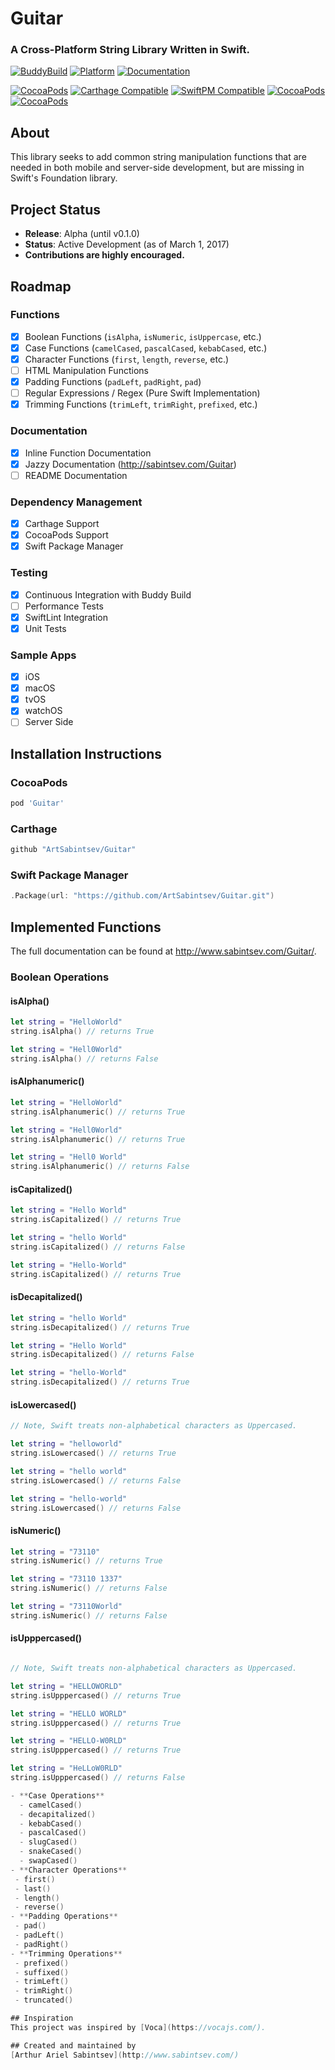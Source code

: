 # Guitar
### A Cross-Platform String Library Written in Swift.

[![BuddyBuild](https://dashboard.buddybuild.com/api/statusImage?appID=58b67d22d21c470100b0c394&branch=master&build=latest)](https://dashboard.buddybuild.com/apps/58b67d22d21c470100b0c394/build/latest?branch=master) [![Platform](https://img.shields.io/cocoapods/p/Alamofire.svg?style=flat)](http://cocoadocs.org/docsets/Guitar) [![Documentation](https://cdn.rawgit.com/ArtSabintsev/Guitar/master/docs/badge.svg)](http://sabintsev.com/Guitar/)

[![CocoaPods](https://img.shields.io/cocoapods/v/Guitar.svg)](https://cocoapods.org/pods/Guitar)  [![Carthage Compatible](https://img.shields.io/badge/Carthage-compatible-4BC51D.svg?style=flat)](https://github.com/Carthage/Carthage) [![SwiftPM Compatible](https://img.shields.io/badge/SwiftPM-Compatible-brightgreen.svg)](https://swift.org/package-manager/)  [![CocoaPods](https://img.shields.io/cocoapods/dt/Guitarn.svg)](https://cocoapods.org/pods/Guitar) [![CocoaPods](https://img.shields.io/cocoapods/dm/Guitar.svg)](https://cocoapods.org/pods/Guitar)

## About
This library seeks to add common string manipulation functions that are needed in both mobile and server-side development, but are missing in Swift's Foundation library.

## Project Status

- **Release**: Alpha (until v0.1.0)
- **Status**: Active Development (as of March 1, 2017)
- **Contributions are highly encouraged.**

## Roadmap
### Functions
- [x] Boolean Functions (`isAlpha`, `isNumeric`, `isUppercase`, etc.)
- [x] Case Functions (`camelCased`, `pascalCased`, `kebabCased`, etc.)
- [x] Character Functions (`first`, `length`, `reverse`, etc.)
- [ ] HTML Manipulation Functions
- [x] Padding Functions (`padLeft`, `padRight`, `pad`)
- [ ] Regular Expressions / Regex (Pure Swift Implementation)
- [x] Trimming Functions (`trimLeft`, `trimRight`, `prefixed`, etc.)

### Documentation
- [x] Inline Function Documentation
- [x] Jazzy Documentation (http://sabintsev.com/Guitar)
- [ ] README Documentation

### Dependency Management
- [x] Carthage Support
- [x] CocoaPods Support
- [x] Swift Package Manager

### Testing
- [x] Continuous Integration with Buddy Build
- [ ] Performance Tests
- [x] SwiftLint Integration
- [x] Unit Tests

### Sample Apps
- [x] iOS
- [x] macOS
- [x] tvOS
- [x] watchOS
- [ ] Server Side

## Installation Instructions
### CocoaPods
```ruby
pod 'Guitar'
```
### Carthage
``` swift
github "ArtSabintsev/Guitar"
```
### Swift Package Manager
```swift
.Package(url: "https://github.com/ArtSabintsev/Guitar.git")
```

## Implemented Functions

The full documentation can be found at http://www.sabintsev.com/Guitar/.

### Boolean Operations

#### isAlpha()
```swift
let string = "HelloWorld"
string.isAlpha() // returns True

let string = "Hell0World"
string.isAlpha() // returns False
```

#### isAlphanumeric()
```swift
let string = "HelloWorld"
string.isAlphanumeric() // returns True

let string = "Hell0World"
string.isAlphanumeric() // returns True

let string = "Hell0 World"
string.isAlphanumeric() // returns False
```

#### isCapitalized()
```swift
let string = "Hello World"
string.isCapitalized() // returns True

let string = "hello World"
string.isCapitalized() // returns False

let string = "Hello-World"
string.isCapitalized() // returns True
```

#### isDecapitalized()
```swift
let string = "hello World"
string.isDecapitalized() // returns True

let string = "Hello World"
string.isDecapitalized() // returns False

let string = "hello-World"
string.isDecapitalized() // returns True
```

#### isLowercased()
```swift
// Note, Swift treats non-alphabetical characters as Uppercased.

let string = "helloworld"
string.isLowercased() // returns True

let string = "hello world"
string.isLowercased() // returns False

let string = "hello-world"
string.isLowercased() // returns False
```

#### isNumeric()
```swift
let string = "73110"
string.isNumeric() // returns True

let string = "73110 1337"
string.isNumeric() // returns False

let string = "73110World"
string.isNumeric() // returns False
```

#### isUpppercased()
```swift

// Note, Swift treats non-alphabetical characters as Uppercased.

let string = "HELLOWORLD"
string.isUpppercased() // returns True

let string = "HELLO WORLD"
string.isUpppercased() // returns True

let string = "HELLO-W0RLD"
string.isUpppercased() // returns True

let string = "HeLLoW0RLD"
string.isUpppercased() // returns False

- **Case Operations**
  - camelCased()
  - decapitalized()
  - kebabCased()
  - pascalCased()
  - slugCased()
  - snakeCased()
  - swapCased()
- **Character Operations**
 - first()
 - last()
 - length()
 - reverse()
- **Padding Operations**
 - pad()
 - padLeft()
 - padRight()
- **Trimming Operations**
 - prefixed()
 - suffixed()
 - trimLeft()
 - trimRight()
 - truncated()

## Inspiration
This project was inspired by [Voca](https://vocajs.com/).

## Created and maintained by
[Arthur Ariel Sabintsev](http://www.sabintsev.com/)
